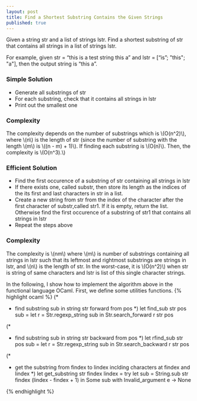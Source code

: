 ```yaml
---
layout: post
title: Find a Shortest Substring Contains the Given Strings
published: true
---
```


Given a string str and a list of strings lstr. Find a shortest substring of str that 
contains all strings in a list of strings lstr. 

For example, given str = “this is a test string this a” and lstr = [“is”; "this"; "a"], then the output string is “this a”.

### Simple Solution

- Generate all substrings of str
- For each substring, check that it contains all strings in lstr
- Print out the smallest one

### Complexity

The complexity depends on the number of substrings which is \\(O(n^2)\\), where \\(n\\) is the length of str (since the number of substring with the length \\(m\\) is \\((n - m) + 1)\\). If finding each substring is \\(O(n)\\). Then, the complexity is \\(O(n^3).\\) 

### Efficient Solution

- Find the first occurence of a substring of str containing all strings in lstr
- If there exists one, called substr, then store its length as the indices of the its first and last characters in str in a list. 
- Create a new string from str from the index of the character after the first character of substr,called str1. If it is empty, return the list. Otherwise find the first occurence of a substring of str1 that contains all strings in lstr
- Repeat the steps above

### Complexity

The complexity is \\(nm\\) where \\(m\\) is number of substrings containing all strings in lstr such that its leftmost and rightmost substrings are strings in lstr, and \\(n\\) is the length of str. In the worst-case, it is \\(O(n^2)\\) when str is string of same characters and lstr is list of this single character strings. 

In the following, I show how to implement the algorithm above in the functional language OCaml. First, we define some utilities functions. 
{% highlight ocaml %}
(* 
 * find substring sub in string str forward from pos 
 *)
let find_sub str pos sub = 
	let r = Str.regexp_string sub in
	Str.search_forward r str pos 

(* 
 * find substring sub in string str backward from pos 
 *)
let rfind_sub str pos sub = 
	let r = Str.regexp_string sub in
	Str.search_backward r str pos 

(*
 * get the substring from findex to lindex inclding characters at findex and lindex
 *)
let get_substring str findex lindex = 
	try 
		let sub = String.sub str findex (lindex - findex + 1) in
		Some sub
	with 
		Invalid_argument e -> None

{% endhighlight %}
